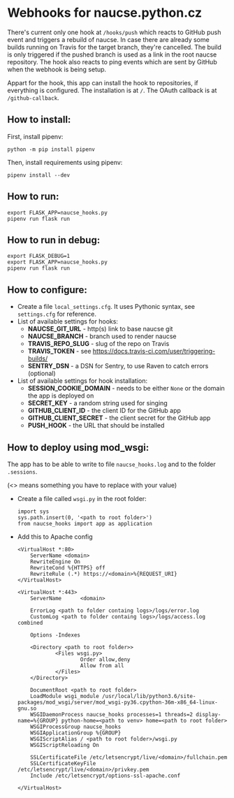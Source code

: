 # Webhooks for naucse.python.cz

There's current only one hook at ``/hooks/push`` which reacts to GitHub push event and triggers a rebuild of naucse.
In case there are already some builds running on Travis for the target branch, they're cancelled.
The build is only triggered if the pushed branch is used as a link in the root naucse repository. 
The hook also reacts to ping events which are sent by GitHub when the webhook is being setup.

Appart for the hook, this app can install the hook to repositories, if everything is configured.
The installation is at ``/``. The OAuth callback is at ``/github-callback``.

## How to install:

First, install pipenv:

    python -m pip install pipenv

Then, install requirements using pipenv:

    pipenv install --dev

## How to run:

    export FLASK_APP=naucse_hooks.py
    pipenv run flask run

## How to run in debug:

    export FLASK_DEBUG=1
    export FLASK_APP=naucse_hooks.py
    pipenv run flask run

## How to configure:
  
  + Create a file `local_settings.cfg`. It uses Pythonic syntax, see `settings.cfg` for reference.
  + List of available settings for hooks:
    - **NAUCSE_GIT_URL** - http(s) link to base naucse git
    - **NAUCSE_BRANCH** - branch used to render naucse
    - **TRAVIS_REPO_SLUG** - slug of the repo on Travis
    - **TRAVIS_TOKEN** - see https://docs.travis-ci.com/user/triggering-builds/
    - **SENTRY_DSN** - a DSN for Sentry, to use Raven to catch errors (optional)
  + List of available settings for hook installation:
    - **SESSION_COOKIE_DOMAIN** - needs to be either ``None`` or the domain the app is deployed on
    - **SECRET_KEY** - a random string used for singing
    - **GITHUB_CLIENT_ID** - the client ID for the GitHub app
    - **GITHUB_CLIENT_SECRET** - the client secret for the GitHub app
    - **PUSH_HOOK** - the URL that should be installed

## How to deploy using mod_wsgi:

The app has to be able to write to file ``naucse_hooks.log`` and to the folder ``.sessions``.

(<> means something you have to replace with your value) 

  + Create a file called `wsgi.py` in the root folder:
    
        import sys
        sys.path.insert(0, '<path to root folder>')
        from naucse_hooks import app as application

  * Add this to Apache config

        <VirtualHost *:80>
            ServerName <domain>
            RewriteEngine On
            RewriteCond %{HTTPS} off
            RewriteRule (.*) https://<domain>%{REQUEST_URI}
        </VirtualHost>

        <VirtualHost *:443>
            ServerName      <domain>
    
            ErrorLog <path to folder containg logs>/logs/error.log
            CustomLog <path to folder containg logs>/logs/access.log combined
    
            Options -Indexes
    
            <Directory <path to root folder>>
                    <Files wsgi.py>
                            Order allow,deny
                            Allow from all
                    </Files>
            </Directory>
    
            DocumentRoot <path to root folder>
            LoadModule wsgi_module /usr/local/lib/python3.6/site-packages/mod_wsgi/server/mod_wsgi-py36.cpython-36m-x86_64-linux-gnu.so
            WSGIDaemonProcess naucse_hooks processes=1 threads=2 display-name=%{GROUP} python-home=<path to venv> home=<path to root folder>
            WSGIProcessGroup naucse_hooks
            WSGIApplicationGroup %{GROUP}
            WSGIScriptAlias / <path to root folder>/wsgi.py
            WSGIScriptReloading On

            SSLCertificateFile /etc/letsencrypt/live/<domain>/fullchain.pem
            SSLCertificateKeyFile /etc/letsencrypt/live/<domain>/privkey.pem
            Include /etc/letsencrypt/options-ssl-apache.conf

        </VirtualHost>


